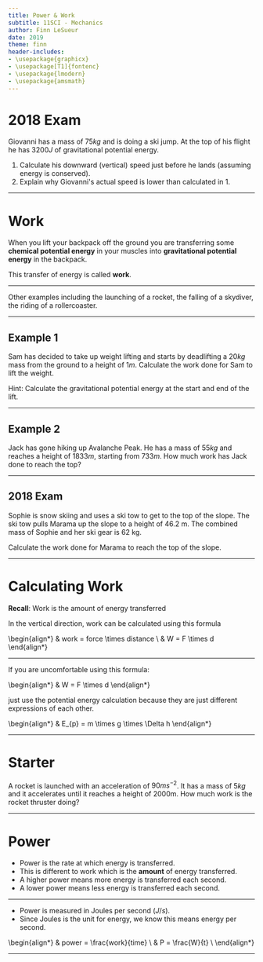 ```yaml
---
title: Power & Work
subtitle: 11SCI - Mechanics
author: Finn LeSueur
date: 2019
theme: finn
header-includes:
- \usepackage{graphicx}
- \usepackage[T1]{fontenc}
- \usepackage{lmodern}
- \usepackage{amsmath}
---
```


# 2018 Exam

Giovanni has a mass of $75kg$ and is doing a ski jump. At the top of his flight he has $3200J$ of gravitational potential energy.

1. Calculate his downward (vertical) speed just before he lands (assuming energy is conserved).
2. Explain why Giovanni's actual speed is lower than calculated in 1.

---

# Work

When you lift your backpack off the ground you are transferring some __chemical potential energy__ in your muscles into __gravitational potential energy__ in the backpack.

This transfer of energy is called __work__.

---

Other examples including the launching of a rocket, the falling of a skydiver, the riding of a rollercoaster.

---

## Example 1

Sam has decided to take up weight lifting and starts by deadlifting a $20kg$ mass from the ground to a height of $1m$. Calculate the work done for Sam to lift the weight.

Hint: Calculate the gravitational potential energy at the start and end of the lift.

---

## Example 2

Jack has gone hiking up Avalanche Peak. He has a mass of $55kg$ and reaches a height of $1833m$, starting from $733m$. How much work has Jack done to reach the top?

---

## 2018 Exam

Sophie is snow skiing and uses a ski tow to get to the top of the slope.
The ski tow pulls Marama up the slope to a height of 46.2 m.
The combined mass of Sophie and her ski gear is 62 kg.

Calculate the work done for Marama to reach the top of the slope.

---

# Calculating Work

__Recall__: Work is the amount of energy transferred

In the vertical direction, work can be calculated using this formula

\begin{align*}
    & work = force \times distance \\
    & W = F \times d
\end{align*}

---

If you are uncomfortable using this formula:

\begin{align*}
    & W = F \times d
\end{align*}

just use the potential energy calculation because they are just different expressions of each other.

\begin{align*}
    & E_{p} = m \times g \times \Delta h
\end{align*}

---

# Starter

A rocket is launched with an acceleration of $90ms^{-2}$. It has a mass of $5kg$ and it accelerates until it reaches a height of 2000m. How much work is the rocket thruster doing?

---

# Power

- Power is the rate at which energy is transferred.
- This is different to work which is the __amount__ of energy transferred.
- A higher power means more energy is transferred each second.
- A lower power means less energy is transferred each second.

---

- Power is measured in Joules per second ($J/s$).
- Since Joules is the unit for energy, we know this means energy per second.

\begin{align*}
    & power = \frac{work}{time} \\
    & P = \frac{W}{t} \\
\end{align*}

---
